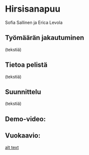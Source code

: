# Hirsisanapuu
Sofia Sallinen ja Erica Levola

## Työmäärän jakautuminen
(tekstiä)

## Tietoa pelistä
(tekstiä)

## Suunnittelu
(tekstiä)

## Demo-video:

## Vuokaavio:
[alt text](Vuokaavio1.png)